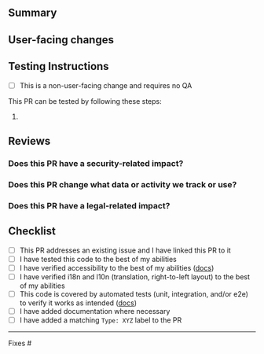 ## Summary

<!-- A brief description of what this PR does. -->


## User-facing changes

<!--
Please describe your changes.
Include before/after screenshots or a short video.
-->

## Testing Instructions

<!--
How can the changes in this PR be verified?
Please provide step-by-step instructions how to reproduce the issue, if applicable.
Write step-by-step test instructions aimed at non-tech-savvy users, even if the PR is not user-facing.
-->

<!-- ignore-task-list-start -->
- [ ] This is a non-user-facing change and requires no QA
<!-- ignore-task-list-end -->

This PR can be tested by following these steps:

1.


## Reviews

### Does this PR have a security-related impact?

<!-- Examples: new APIs, changes to KSES, etc.  -->

### Does this PR change what data or activity we track or use?

<!-- Examples: changes to telemetry, new third-party APIs -->

### Does this PR have a legal-related impact?

<!-- Examples: new images with unknown sources, new production dependencies with incompatible licenses -->

## Checklist

<!-- Check these after PR creation -->

- [ ] This PR addresses an existing issue and I have linked this PR to it
- [ ] I have tested this code to the best of my abilities
- [ ] I have verified accessibility to the best of my abilities ([docs](https://github.com/googleforcreators/web-stories-wp/blob/main/docs/accessibility-testing.md))
- [ ] I have verified i18n and l10n (translation, right-to-left layout) to the best of my abilities
- [ ] This code is covered by automated tests (unit, integration, and/or e2e) to verify it works as intended ([docs](https://github.com/googleforcreators/web-stories-wp/tree/main/docs#testing))
- [ ] I have added documentation where necessary
- [ ] I have added a matching `Type: XYZ` label to the PR

---

<!--
Please reference the issue(s) this PR addresses.
No URLs, just the issue numbers.
Use "Fixes #123" if it fixes an issue.

NOTE: One reference per line!

Example:

Fixes #123
Partially addresses #456
See #789
-->

Fixes #
